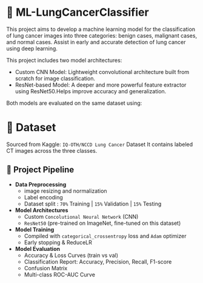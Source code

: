 # 🧠 ML-LungCancerClassifier
This project aims to develop a machine learning model for the classification of lung cancer images into three categories: benign cases, malignant cases, and normal cases. Assist in early and accurate detection of lung cancer using deep learning.

This project includes two model architectures:
- Custom CNN Model: Lightweight convolutional architecture built from scratch for image classification.
- ResNet-based Model: A deeper and more powerful feature extractor using ResNet50.Helps improve accuracy and generalization.

Both models are evaluated on the same dataset using:

# 📂 Dataset
Sourced from Kaggle: `IQ-OTH/NCCD Lung Cancer` Dataset
It contains labeled CT images across the three classes.


## 🔁 Project Pipeline
- **Data Preprocessing**
  - image resizing and normalization
  - Label encoding
  - Dataset split : `70%` Training | `15%` Validation | `15%` Testing
- **Model Architectures**
    - Custom `Concolutional Neural Network` (CNN)
    - `ResNet50` (pre-trained on ImageNet, fine-tuned on this dataset)
- **Model Training**
    - Compiled with `categorical_crossentropy` loss and `Adam` optimizer
    - Early stopping & ReduceLR
- **Model Evaluation**
    - Accuracy & Loss Curves (train vs val)
    - Classification Report: Accuracy, Precision, Recall, F1-score
    - Confusion Matrix
    - Multi-class ROC-AUC Curve
